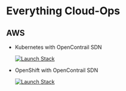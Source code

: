 # Everything Cloud-Ops

## AWS

* Kubernetes with OpenContrail SDN

     <a href="https://console.aws.amazon.com/cloudformation/home?region=us-west-1#/stacks/new?stackName=contrail-k8s&amp;templateURL=https://s3-us-west-1.amazonaws.com/contrail-dev-ops/k8s-contrail-stack.yaml" target="_blank"><img alt="Launch Stack" src="https://cdn.rawgit.com/buildkite/cloudformation-launch-stack-button-svg/master/launch-stack.svg"></a>

* OpenShift with OpenContrail SDN 

     <a href="https://console.aws.amazon.com/cloudformation/home?region=us-west-1#/stacks/new?stackName=contrail-openshift&amp;templateURL=https://s3-us-west-1.amazonaws.com/contrail-dev-ops/openshift-contrail-stack.yaml"><img alt="Launch Stack" src="https://cdn.rawgit.com/buildkite/cloudformation-launch-stack-button-svg/master/launch-stack.svg"></a>
